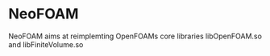 # NeoFOAM

NeoFOAM aims at reimplemting OpenFOAMs core libraries libOpenFOAM.so and libFiniteVolume.so
